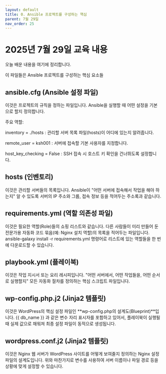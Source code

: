 ```yaml
---
layout: default
title: 0. Ansible 프로젝트를 구성하는 핵심
parent: 7월 29일
nav_order: 25
---
```


# 2025년 7월 29일 교육 내용

오늘 배운 내용을 여기에 정리합니다.

이 파일들은 Ansible 프로젝트를 구성하는 핵심 요소들

## ansible.cfg (Ansible 설정 파일)
이것은 프로젝트의 규칙을 정하는 파일입니다. Ansible을 실행할 때 어떤 설정을 기본으로 할지 정의합니다.

주요 역할:

inventory = ./hosts : 관리할 서버 목록 파일(hosts)이 어디에 있는지 알려줍니다.

remote_user = ksh001 : 서버에 접속할 기본 사용자를 지정합니다.

host_key_checking = False : SSH 접속 시 호스트 키 확인을 건너뛰도록 설정합니다.

## hosts (인벤토리)
이것은 관리할 서버들의 목록입니다. Ansible이 "어떤 서버에 접속해서 작업을 해야 하는지" 알 수 있도록 서버의 IP 주소와 그룹, 접속 정보 등을 적어두는 주소록과 같습니다.

## requirements.yml (역할 의존성 파일)
이것은 필요한 역할(Role)들의 쇼핑 리스트와 같습니다. 다른 사람들이 미리 만들어 둔 전문가용 자동화 코드 묶음(예: Nginx 설치 역할)의 목록을 적어두는 파일입니다. ansible-galaxy install -r requirements.yml 명령어로 리스트에 있는 역할들을 한 번에 다운로드할 수 있습니다.

## playbook.yml (플레이북)
이것은 작업 지시서 또는 요리 레시피입니다. "어떤 서버에서, 어떤 작업들을, 어떤 순서로 실행할지" 모든 자동화 절차를 정의하는 핵심 스크립트 파일입니다.

## wp-config.php.j2 (Jinja2 템플릿)
이것은 WordPress의 핵심 설정 파일인 **wp-config.php의 설계도(Blueprint)**입니다. {{ db_name }} 과 같은 변수 자리 표시자를 포함하고 있어서, 플레이북이 실행될 때 실제 값으로 채워져 최종 설정 파일이 동적으로 생성됩니다.

## wordpress.conf.j2 (Jinja2 템플릿)
이것은 Nginx 웹 서버가 WordPress 사이트를 어떻게 보여줄지 정의하는 Nginx 설정 파일의 설계도입니다. 위와 마찬가지로 변수를 사용하여 서버 이름이나 파일 경로 등을 상황에 맞게 설정할 수 있습니다.
